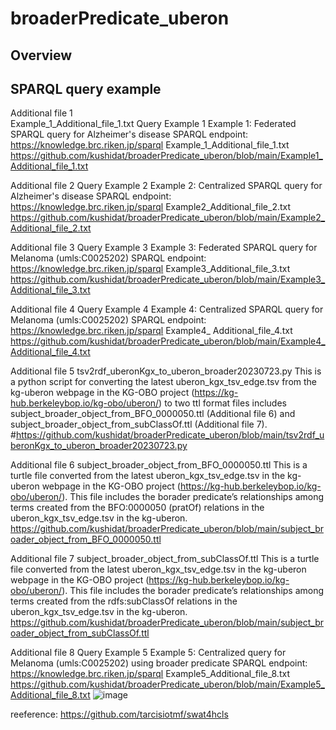 # broaderPredicate_uberon

## Overview

## SPARQL query example
Additional file 1  
Example_1_Additional_file_1.txt
Query Example 1
Example 1: Federated SPARQL query for Alzheimer's disease
SPARQL endpoint: https://knowledge.brc.riken.jp/sparql
Example_1_Additional_file_1.txt
https://github.com/kushidat/broaderPredicate_uberon/blob/main/Example1_Additional_file_1.txt 

Additional file 2
Query Example 2
Example 2: Centralized SPARQL query for Alzheimer's disease 
SPARQL endpoint: https://knowledge.brc.riken.jp/sparql
Example2_Additional_file_2.txt
https://github.com/kushidat/broaderPredicate_uberon/blob/main/Example2_Additional_file_2.txt 
 
Additional file 3
Query Example 3
Example 3: Federated SPARQL query for Melanoma (umls:C0025202)
SPARQL endpoint: https://knowledge.brc.riken.jp/sparql
Example3_Additional_file_3.txt
https://github.com/kushidat/broaderPredicate_uberon/blob/main/Example3_Additional_file_3.txt

Additional file 4
Query Example 4
Example 4: Centralized SPARQL query for Melanoma (umls:C0025202)
SPARQL endpoint: https://knowledge.brc.riken.jp/sparql
Example4_ Additional_file_4.txt
https://github.com/kushidat/broaderPredicate_uberon/blob/main/Example4_Additional_file_4.txt 

Additional file 5
tsv2rdf_uberonKgx_to_uberon_broader20230723.py
This is a python script for converting the latest uberon_kgx_tsv_edge.tsv from the kg-uberon webpage in the KG-OBO project (https://kg-hub.berkeleybop.io/kg-obo/uberon/) to two ttl format files includes subject_broader_object_from_BFO_0000050.ttl (Additional file 6) and subject_broader_object_from_subClassOf.ttl (Additional file 7).
#https://github.com/kushidat/broaderPredicate_uberon/blob/main/tsv2rdf_uberonKgx_to_uberon_broader20230723.py

Additional file 6
subject_broader_object_from_BFO_0000050.ttl
This is a turtle file converted from the latest uberon_kgx_tsv_edge.tsv in the kg-uberon webpage in the KG-OBO project (https://kg-hub.berkeleybop.io/kg-obo/uberon/). This file includes the borader predicate’s relationships among terms created from the BFO:0000050 (pratOf) relations in the uberon_kgx_tsv_edge.tsv in the kg-uberon.
https://github.com/kushidat/broaderPredicate_uberon/blob/main/subject_broader_object_from_BFO_0000050.ttl

Additional file 7
subject_broader_object_from_subClassOf.ttl
This is a turtle file converted from the latest uberon_kgx_tsv_edge.tsv in the kg-uberon webpage in the KG-OBO project (https://kg-hub.berkeleybop.io/kg-obo/uberon/). This file includes the borader predicate’s relationships among terms created from the rdfs:subClassOf relations in the uberon_kgx_tsv_edge.tsv in the kg-uberon.
https://github.com/kushidat/broaderPredicate_uberon/blob/main/subject_broader_object_from_subClassOf.ttl 

Additional file 8
Query Example 5
Example 5: Centralized query for Melanoma (umls:C0025202) using broader predicate
SPARQL endpoint: https://knowledge.brc.riken.jp/sparql
Example5_Additional_file_8.txt
https://github.com/kushidat/broaderPredicate_uberon/blob/main/Example5_Additional_file_8.txt 
![image](https://github.com/kushidat/broaderPredicate_uberon/assets/1106622/9eeab200-2b95-4ce0-890e-aa29af439087)


reeference:
https://github.com/tarcisiotmf/swat4hcls
